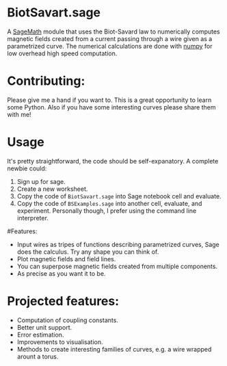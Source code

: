 # BiotSavart.sage
A [SageMath](http://www.sagemath.org/) module that uses the Biot-Savard law to numerically computes magnetic fields created from a current passing through a wire given as a parametrized curve. The numerical calculations are done with [numpy](http://www.numpy.org/) for low overhead high speed computation.

# Contributing:
Please give me a hand if you want to. This is a great opportunity to learn some Python. Also if you have some interesting curves please share them with me!

# Usage
It's pretty straightforward, the code should be self-expanatory. A complete newbie could:
 1. Sign up for sage. 
 2. Create a new worksheet. 
 3. Copy the code of `BiotSavart.sage` into Sage notebook cell and evaluate.
 4. Copy the code of `BSExamples.sage` into another cell, evaluate, and experiment.
Personally though, I prefer using the command line interpreter.

#Features:
* Input wires as tripes of functions describing parametrized curves, Sage does the calculus. Try any shape you can think of.
* Plot magnetic fields and field lines.
* You can superpose magnetic fields created from multiple components.
* As precise as you want it to be.

# Projected features:
* Computation of coupling constants.
* Better unit support.
* Error estimation.
* Improvements to visualisation.
* Methods to create interesting families of curves, e.g. a wire wrapped arount a torus.
